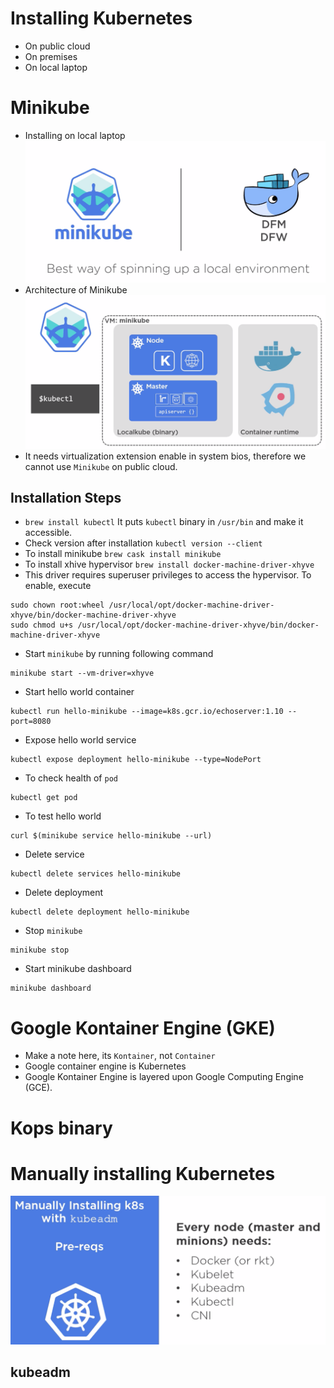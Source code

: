 # Installing Kubernetes
- On public cloud
- On premises
- On local laptop

# Minikube
- Installing on local laptop
![image](dfm-vs-minikube.png)
- Architecture of Minikube
![image](minikube.png)
- It needs virtualization extension enable in system bios, therefore we cannot use `Minikube` on public cloud.
## Installation Steps
- `brew install kubectl` It puts `kubectl` binary in `/usr/bin` and make it accessible.
- Check version after installation `kubectl version --client`
- To install minikube `brew cask install minikube`
- To install xhive hypervisor `brew install docker-machine-driver-xhyve`
- This driver requires superuser privileges to access the hypervisor. To enable, execute 
```
sudo chown root:wheel /usr/local/opt/docker-machine-driver-xhyve/bin/docker-machine-driver-xhyve
sudo chmod u+s /usr/local/opt/docker-machine-driver-xhyve/bin/docker-machine-driver-xhyve
```
- Start `minikube` by running following command
```
minikube start --vm-driver=xhyve
```
- Start hello world container 
```
kubectl run hello-minikube --image=k8s.gcr.io/echoserver:1.10 --port=8080
```
- Expose hello world service 
```
kubectl expose deployment hello-minikube --type=NodePort
```
- To check health of `pod`
```
kubectl get pod
```
- To test hello world
```
curl $(minikube service hello-minikube --url)
```
- Delete service 
```
kubectl delete services hello-minikube
```
- Delete deployment
```
kubectl delete deployment hello-minikube
```
- Stop `minikube`
```
minikube stop
```
- Start minikube dashboard
```
minikube dashboard
```
# Google Kontainer Engine (GKE)
- Make a note here, its `Kontainer`, not `Container`
- Google container engine is Kubernetes
- Google Kontainer Engine is layered upon Google Computing Engine (GCE). 

# Kops binary
# Manually installing Kubernetes
![image](install-k8s.png)

## kubeadm
